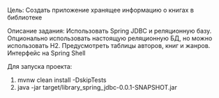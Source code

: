 Цель: Создать приложение хранящее информацию о книгах в библиотеке

Описание задания:
Использовать Spring JDBC и реляционную базу. Опционально использовать настоящую реляционную БД, но можно использовать H2. Предусмотреть таблицы авторов, книг и жанров. Интерфейс на Spring Shell

Для запуска проекта:
1) mvnw clean install -DskipTests
2) java -jar target/library_spring_jdbc-0.0.1-SNAPSHOT.jar
  